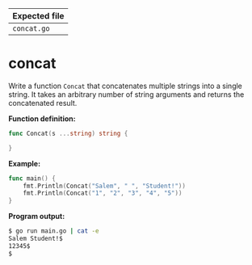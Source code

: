 | Expected file   |
| --------------- |
| `concat.go`     |

# concat


Write a function `Concat` that concatenates multiple strings into a single string. It takes an arbitrary number of string arguments and returns the concatenated result.

**Function definition:**

```go
func Concat(s ...string) string {

}
```

**Example:**

```go
func main() {
    fmt.Println(Concat("Salem", " ", "Student!"))
    fmt.Println(Concat("1", "2", "3", "4", "5"))
}
```

**Program output:**

```sh
$ go run main.go | cat -e
Salem Student!$
12345$
$
```
